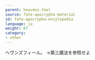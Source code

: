 ```yaml
---
parent: heavens-feel
source: fate-apocrypha-material
id: fate-apocrypha-encylopedia
language: ja
weight: 67
category:
- other
---
```


へヴンズフィール。
→第三魔法を参照せよ
